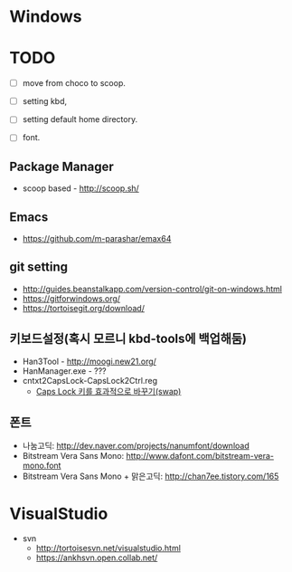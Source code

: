 Windows
=======

# TODO
* [ ] move from choco to scoop.
* [ ] setting kbd,
* [ ] setting default home directory.
* [ ] font.


## Package Manager
* scoop based - http://scoop.sh/

## Emacs
* https://github.com/m-parashar/emax64


## git setting
* http://guides.beanstalkapp.com/version-control/git-on-windows.html
* https://gitforwindows.org/
* https://tortoisegit.org/download/


## 키보드설정(혹시 모르니 kbd-tools에 백업해둠)
* Han3Tool - http://moogi.new21.org/
* HanManager.exe - ???
* cntxt2CapsLock-CapsLock2Ctrl.reg
  - [Caps Lock 키를 효과적으로 바꾸기(swap)](http://hmhm.net/entry/Caps-Lock-swap)


## 폰트
* 나눔고딕: http://dev.naver.com/projects/nanumfont/download
* Bitstream Vera Sans Mono: http://www.dafont.com/bitstream-vera-mono.font
* Bitstream Vera Sans Mono + 맑은고딕: http://chan7ee.tistory.com/165


# VisualStudio
* svn
    - http://tortoisesvn.net/visualstudio.html
    - https://ankhsvn.open.collab.net/
